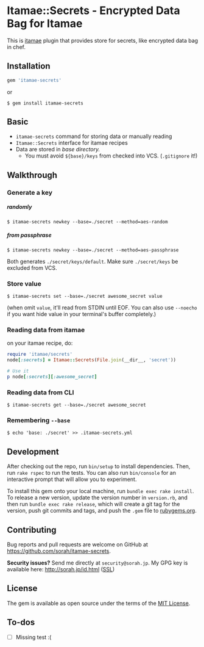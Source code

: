 # Itamae::Secrets - Encrypted Data Bag for Itamae

This is [itamae](https://github.com/itamae-kitchen/itamae) plugin that provides store for secrets, like encrypted data bag in chef.

## Installation

```ruby
gem 'itamae-secrets'
```

or

```
$ gem install itamae-secrets
```

## Basic

- `itamae-secrets` command for storing data or manually reading
- `Itamae::Secrets` interface for itamae recipes
- Data are stored in _base directory._
  - You must avoid `${base}/keys` from checked into VCS. (`.gitignore` it!)

## Walkthrough

### Generate a key

##### randomly

```
$ itamae-secrets newkey --base=./secret --method=aes-random
```

##### from passphrase

```
$ itamae-secrets newkey --base=./secret --method=aes-passphrase
```

Both generates `./secret/keys/default`. Make sure `./secret/keys` be excluded from VCS.

### Store value

```
$ itamae-secrets set --base=./secret awesome_secret value
```

(when omit `value`, it'll read from STDIN until EOF. You can also use `--noecho` if you want hide value in your terminal's buffer completely.)

### Reading data from itamae

on your itamae recipe, do:

``` ruby
require 'itamae/secrets'
node[:secrets] = Itamae::Secrets(File.join(__dir__, 'secret'))

# Use it
p node[:secrets][:awesome_secret]
```

### Reading data from CLI

```
$ itamae-secrets get --base=./secret awesome_secret
```

### Remembering `--base`

```
$ echo 'base: ./secret' >> .itamae-secrets.yml
```

## Development

After checking out the repo, run `bin/setup` to install dependencies. Then, run `rake rspec` to run the tests. You can also run `bin/console` for an interactive prompt that will allow you to experiment.

To install this gem onto your local machine, run `bundle exec rake install`. To release a new version, update the version number in `version.rb`, and then run `bundle exec rake release`, which will create a git tag for the version, push git commits and tags, and push the `.gem` file to [rubygems.org](https://rubygems.org).

## Contributing

Bug reports and pull requests are welcome on GitHub at https://github.com/sorah/itamae-secrets.

__Security issues?__ Send me directly at `security@sorah.jp`. My GPG key is available here: <http://sorah.jp/id.html> ([SSL](https://github.com/sorah/sorah.jp/tree/master/source/pgp-pubkeys))


## License

The gem is available as open source under the terms of the [MIT License](http://opensource.org/licenses/MIT).

## To-dos

- [ ] Missing test :(
